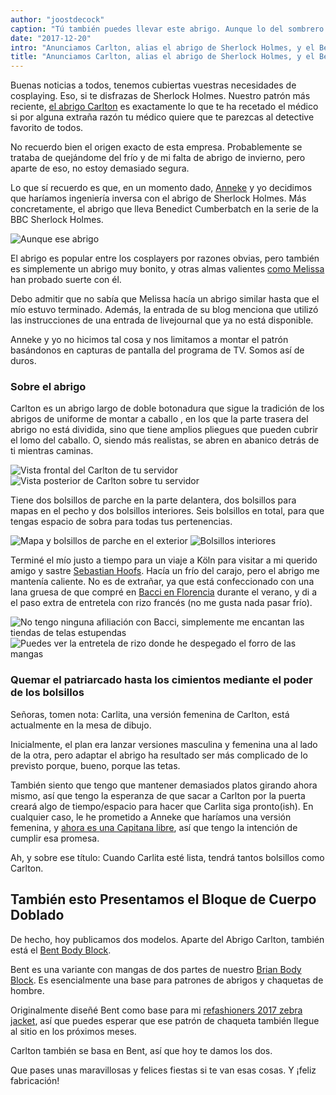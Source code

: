 ```yaml
---
author: "joostdecock"
caption: "Tú también puedes llevar este abrigo. Aunque lo del sombrero es cosa tuya. Al menos por ahora."
date: "2017-12-20"
intro: "Anunciamos Carlton, alias el abrigo de Sherlock Holmes, y el Bent Body Block"
title: "Anunciamos Carlton, alias el abrigo de Sherlock Holmes, y el Bent Body Block"
---
```


Buenas noticias a todos, tenemos cubiertas vuestras necesidades de cosplaying. Eso, si te disfrazas de Sherlock Holmes. Nuestro patrón más reciente, [el abrigo Carlton](/patterns/carlton) es exactamente lo que te ha recetado el médico si por alguna extraña razón tu médico quiere que te parezcas al detective favorito de todos.

No recuerdo bien el origen exacto de esta empresa. Probablemente se trataba de quejándome del frío y de mi falta de abrigo de invierno, pero aparte de eso, no estoy demasiado segura.

Lo que sí recuerdo es que, en un momento dado, [Anneke](http://www.annekecaramin.com/) y yo decidimos que haríamos ingeniería inversa con el abrigo de Sherlock Holmes. Más concretamente, el abrigo que lleva Benedict Cumberbatch en la serie de la BBC Sherlock Holmes.

![Aunque ese abrigo](https://posts.freesewing.org/uploads/bc_f20e01a16d.jpg)

El abrigo es popular entre los cosplayers por razones obvias, pero también es simplemente un abrigo muy bonito, y otras almas valientes [como Melissa](http://blog.fehrtrade.com/gallery/868/the-sherlock-coat/) han probado suerte con él.

Debo admitir que no sabía que Melissa hacía un abrigo similar hasta que el mío estuvo terminado. Además, la entrada de su blog menciona que utilizó las instrucciones de una entrada de livejournal que ya no está disponible.

Anneke y yo no hicimos tal cosa y nos limitamos a montar el patrón basándonos en capturas de pantalla del programa de TV. Somos así de duros.

### Sobre el abrigo

Carlton es un abrigo largo de doble botonadura que sigue la tradición de los abrigos de uniforme de montar a caballo , en los que la parte trasera del abrigo no está dividida, sino que tiene amplios pliegues que pueden cubrir el lomo del caballo. O, siendo más realistas, se abren en abanico detrás de ti mientras caminas.

![Vista frontal del Carlton de tu servidor](https://posts.freesewing.org/uploads/front_e1d64f3ceb.jpg) ![Vista posterior de Carlton sobre tu servidor](https://posts.freesewing.org/uploads/back_05c04878c5.jpg)

Tiene dos bolsillos de parche en la parte delantera, dos bolsillos para mapas en el pecho y dos bolsillos interiores. Seis bolsillos en total, para que tengas espacio de sobra para todas tus pertenencias.

![Mapa y bolsillos de parche en el exterior](https://posts.freesewing.org/uploads/pockets_28099d1afe.jpg) ![Bolsillos interiores](https://posts.freesewing.org/uploads/innerpocket_4e4e3f5119.jpg)

Terminé el mío justo a tiempo para un viaje a K&ouml;ln para visitar a mi querido amigo y sastre [Sebastian Hoofs](http://sebastian-hoofs.de/massschneider/). Hacía un frío del carajo, pero el abrigo me mantenía caliente. No es de extrañar, ya que está confeccionado con una lana gruesa de que compré en [Bacci en Florencia](http://www.baccitessuti.it/en/index.html) durante el verano, y di a el paso extra de entretela con rizo francés (no me gusta nada pasar frío).

![No tengo ninguna afiliación con Bacci, simplemente me encantan las tiendas de telas estupendas](https://posts.freesewing.org/uploads/bacci_043f91c96c.jpg) ![Puedes ver la entretela de rizo donde he despegado el forro de las mangas](https://posts.freesewing.org/uploads/interlining_220e0eab71.jpg)

### Quemar el patriarcado hasta los cimientos mediante el poder de los bolsillos

Señoras, tomen nota: Carlita, una versión femenina de Carlton, está actualmente en la mesa de dibujo.

Inicialmente, el plan era lanzar versiones masculina y femenina una al lado de la otra, pero adaptar el abrigo ha resultado ser más complicado de lo previsto porque, bueno, porque las tetas.

También siento que tengo que mantener demasiados platos girando ahora mismo, así que tengo la esperanza de que sacar a Carlton por la puerta creará algo de tiempo/espacio para hacer que Carlita siga pronto(ish). En cualquier caso, le he prometido a Anneke que haríamos una versión femenina, y [ahora es una Capitana libre](/patrons), así que tengo la intención de cumplir esa promesa.

Ah, y sobre ese título: Cuando Carlita esté lista, tendrá tantos bolsillos como Carlton.

## También esto Presentamos el Bloque de Cuerpo Doblado
De hecho, hoy publicamos dos modelos. Aparte del Abrigo Carlton, también está el [Bent Body Block](/patterns/bent).

Bent es una variante con mangas de dos partes de nuestro [Brian Body Block](/patterns/bent). Es esencialmente una base para patrones de abrigos y chaquetas de hombre.

Originalmente diseñé Bent como base para mi [refashioners 2017 zebra jacket](/blog/the-refashioners-2017/), así que puedes esperar que ese patrón de chaqueta también llegue al sitio en los próximos meses.

Carlton también se basa en Bent, así que hoy te damos los dos.

Que pases unas maravillosas y felices fiestas si te van esas cosas. Y ¡feliz fabricación!




